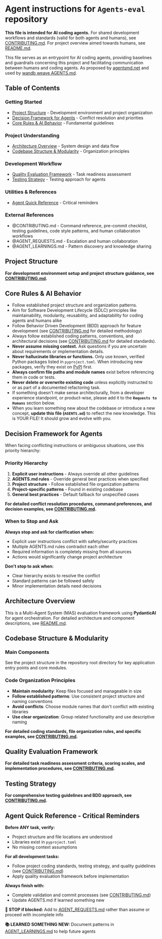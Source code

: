 # Agent instructions for `Agents-eval` repository

**This file is intended for AI coding agents.** For shared development workflows and standards (valid for both agents and humans), see [CONTRIBUTING.md](CONTRIBUTING.md). For project overview aimed towards humans, see [README.md](README.md).

This file serves as an entrypoint for AI coding agents, providing baselines and guardrails concerning this project and facilitating communication between humans and coding agents. As proposed by [agentsmd.net](https://agentsmd.net/) and used by [wandb weave AGENTS.md](https://github.com/wandb/weave/blob/master/AGENTS.md).

## Table of Contents

### Getting Started

- [Project Structure](#project-structure) - Development environment and project organization
- [Decision Framework for Agents](#decision-framework-for-agents) - Conflict resolution and priorities
- [Core Rules & AI Behavior](#core-rules--ai-behavior) - Fundamental guidelines

### Project Understanding

- [Architecture Overview](#architecture-overview) - System design and data flow
- [Codebase Structure & Modularity](#codebase-structure--modularity) - Organization principles

### Development Workflow

- [Quality Evaluation Framework](#quality-evaluation-framework) - Task readiness assessment
- [Testing Strategy](#testing-strategy) - Testing approach for agents

### Utilities & References

- [Agent Quick Reference](#agent-quick-reference---critical-reminders) - Critical reminders

### External References

- @CONTRIBUTING.md - Command reference, pre-commit checklist, testing guidelines, code style patterns, and human collaboration workflows
- @AGENT_REQUESTS.md - Escalation and human collaboration
- @AGENT_LEARNINGS.md - Pattern discovery and knowledge sharing

## Project Structure

**For development environment setup and project structure guidance, see [CONTRIBUTING.md](CONTRIBUTING.md).**

## Core Rules & AI Behavior

- Follow established project structure and organization patterns.
- Aim for Software Development Lifecycle (SDLC) principles like maintainability, modularity, reusability, and adaptability for coding agents and humans alike
- Follow Behavior Driven Development (BDD) approach for feature development (see [CONTRIBUTING.md](CONTRIBUTING.md#agent-specific-testing-guidelines) for detailed methodology)
- Always follow established coding patterns, conventions, and architectural decisions (see [CONTRIBUTING.md](CONTRIBUTING.md#style-patterns--documentation) for detailed standards).
- **Never assume missing context.** Ask questions if you are uncertain about requirements or implementation details.
- **Never hallucinate libraries or functions.** Only use known, verified Python packages listed in `pyproject.toml`. When introducing new packages, verify they exist on [PyPI](https://pypi.org) first.
- **Always confirm file paths and module names** exist before referencing them in code or tests.
- **Never delete or overwrite existing code** unless explicitly instructed to or as part of a documented refactoring task.
- If something doesn't make sense architecturally, from a developer experience standpoint, or product-wise, please add it to the **`Requests to Humans`** section below.
- When you learn something new about the codebase or introduce a new concept, **update this file (`AGENTS.md`)** to reflect the new knowledge. This is YOUR FILE! It should grow and evolve with you.

## Decision Framework for Agents

When facing conflicting instructions or ambiguous situations, use this priority hierarchy:

### Priority Hierarchy

1. **Explicit user instructions** - Always override all other guidelines
2. **AGENTS.md rules** - Override general best practices when specified
3. **Project structure** - Follow established file organization patterns
4. **Project-specific patterns** - Found in existing codebase
5. **General best practices** - Default fallback for unspecified cases

**For detailed conflict resolution procedures, command preferences, and decision examples, see [CONTRIBUTING.md](CONTRIBUTING.md#decision-framework-implementation).**

### When to Stop and Ask

**Always stop and ask for clarification when:**

- Explicit user instructions conflict with safety/security practices
- Multiple AGENTS.md rules contradict each other  
- Required information is completely missing from all sources
- Actions would significantly change project architecture

**Don't stop to ask when:**

- Clear hierarchy exists to resolve the conflict
- Standard patterns can be followed safely
- Minor implementation details need decisions

## Architecture Overview

This is a Multi-Agent System (MAS) evaluation framework using **PydanticAI** for agent orchestration. For detailed architecture and component descriptions, see [README.md](README.md).

## Codebase Structure & Modularity

### Main Components

See the project structure in the repository root directory for key application entry points and core modules.

### Code Organization Principles

- **Maintain modularity**: Keep files focused and manageable in size
- **Follow established patterns**: Use consistent project structure and naming conventions
- **Avoid conflicts**: Choose module names that don't conflict with existing libraries
- **Use clear organization**: Group related functionality and use descriptive naming

**For detailed coding standards, file organization rules, and specific examples, see [CONTRIBUTING.md](CONTRIBUTING.md#style-patterns--documentation).**

## Quality Evaluation Framework

**For detailed task readiness assessment criteria, scoring scales, and implementation procedures, see [CONTRIBUTING.md](CONTRIBUTING.md#quality-evaluation-implementation).**

## Testing Strategy

**For comprehensive testing guidelines and BDD approach, see [CONTRIBUTING.md](CONTRIBUTING.md#testing-strategy--guidelines).**

## Agent Quick Reference - Critical Reminders

**Before ANY task, verify:**

- Project structure and file locations are understood
- Libraries exist in `pyproject.toml`
- No missing context assumptions

**For all development tasks:**

- Follow project coding standards, testing strategy, and quality guidelines (see [CONTRIBUTING.md](CONTRIBUTING.md))
- Apply quality evaluation framework before implementation

**Always finish with:**

- Complete validation and commit processes (see [CONTRIBUTING.md](CONTRIBUTING.md#pre-commit-checklist))
- Update AGENTS.md if learned something new

**🛑 STOP if blocked:** Add to [AGENT_REQUESTS.md](AGENT_REQUESTS.md) rather than assume or proceed with incomplete info

**📚 LEARNED SOMETHING NEW:** Document patterns in [AGENT_LEARNINGS.md](AGENT_LEARNINGS.md) to help future agents
